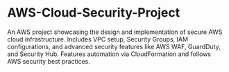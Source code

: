 # AWS-Cloud-Security-Project
An AWS project showcasing the design and implementation of secure AWS cloud infrastructure. Includes VPC setup, Security Groups, IAM configurations, and advanced security features like AWS WAF, GuardDuty, and Security Hub. Features automation via CloudFormation and follows AWS security best practices.
